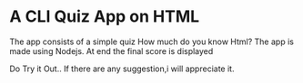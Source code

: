 # A CLI Quiz App on HTML

The app consists of a simple quiz How much do you know Html?
The app is made using Nodejs.
At end the final score is displayed

Do Try it Out..
If there are any suggestion,i will appreciate it.